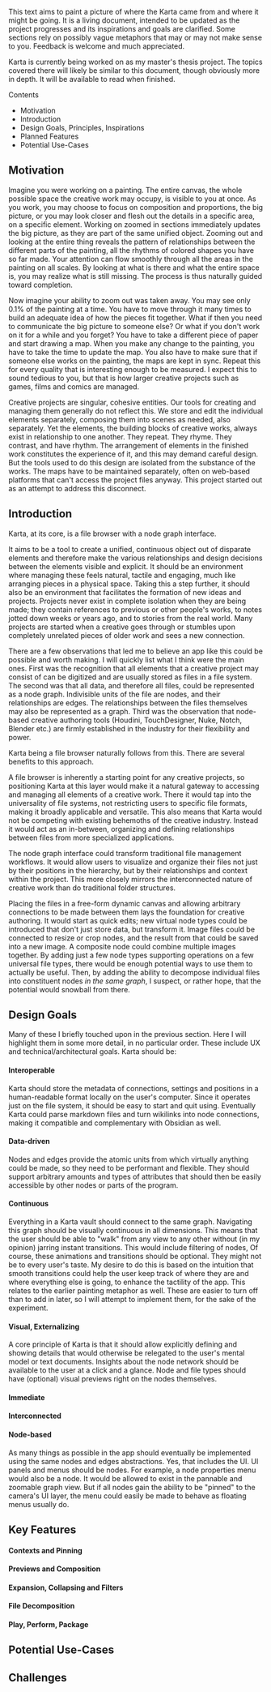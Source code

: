 This text aims to paint a picture of where the Karta came from and where it might be going. It is a living document, intended to be updated as the project progresses and its inspirations and goals are clarified. Some sections rely on possibly vague metaphors that may or may not make sense to you. Feedback is welcome and much appreciated. 

Karta is currently being worked on as my master's thesis project. The topics covered there will likely be similar to this document, though obviously more in depth. It will be available to read when finished. 

Contents
* Motivation
* Introduction
* Design Goals, Principles, Inspirations
* Planned Features
* Potential Use-Cases 

## Motivation

Imagine you were working on a painting. The entire canvas, the whole possible space the creative work may occupy, is visible to you at once. As you work, you may choose to focus on composition and proportions, the big picture, or you may look closer and flesh out the details in a specific area, on a specific element. Working on zoomed in sections immediately updates the big picture, as they are part of the same unified object. Zooming out and looking at the entire thing reveals the pattern of relationships between the different parts of the painting, all the rhythms of colored shapes you have so far made. Your attention can flow smoothly through all the areas in the painting on all scales. By looking at what is there and what the entire space is, you may realize what is still missing. The process is thus naturally guided toward completion. 

Now imagine your ability to zoom out was taken away. You may see only 0.1% of the painting at a time. You have to move through it many times to build an adequate idea of how the pieces fit together. What if then you need to communicate the big picture to someone else? Or what if you don't work on it for a while and you forget? You have to take a different piece of paper and start drawing a map. When you make any change to the painting, you have to take the time to update the map. You also have to make sure that if someone else works on the painting, the maps are kept in sync. Repeat this for every quality that is interesting enough to be measured. I expect this to sound tedious to you, but that is how larger creative projects such as games, films and comics are managed. 

Creative projects are singular, cohesive entities. Our tools for creating and managing them generally do not reflect this. We store and edit the individual elements separately, composing them into scenes as needed, also separately. Yet the elements, the building blocks of creative works, always exist in relationship to one another. They repeat. They rhyme. They contrast, and have rhythm. The arrangement of elements in the finished work constitutes the experience of it, and this may demand careful design. But the tools used to do this design are isolated from the substance of the works. The maps have to be maintained separately, often on web-based platforms that can't access the project files anyway. This project started out as an attempt to address this disconnect. 

## Introduction

Karta, at its core, is a file browser with a node graph interface. 

It aims to be a tool to create a unified, continuous object out of disparate elements and therefore make the various relationships and design decisions between the elements visible and explicit. It should be an environment where managing these feels natural, tactile and engaging, much like arranging pieces in a physical space. Taking this a step further, it should also be an environment that facilitates the formation of new ideas and projects. Projects never exist in complete isolation when they are being made; they contain references to previous or other people's works, to notes jotted down weeks or years ago, and to stories from the real world. Many projects are started when a creative goes through or stumbles upon completely unrelated pieces of older work and sees a new connection. 

There are a few observations that led me to believe an app like this could be possible and worth making. I will quickly list what I think were the main ones. First was the recognition that all elements that a creative project may consist of can be digitized and are usually stored as files in a file system. The second was that all data, and therefore all files, could be represented as a node graph. Indivisible units of the file are nodes, and their relationships are edges. The relationships between the files themselves may also be represented as a graph. Third was the observation that node-based creative authoring tools (Houdini, TouchDesigner, Nuke, Notch, Blender etc.) are firmly established in the industry for their flexibility and power. 

Karta being a file browser naturally follows from this. There are several benefits to this approach. 

A file browser is inherently a starting point for any creative projects, so positioning Karta at this layer would make it a natural gateway to accessing and managing all elements of a creative work. There it would tap into the universality of file systems, not restricting users to specific file formats, making it broadly applicable and versatile. This also means that Karta would not be competing with existing behemoths of the creative industry. Instead it would act as an in-between, organizing and defining relationships between files from more specialized applications. 

The node graph interface could transform traditional file management workflows. It would allow users to visualize and organize their files not just by their positions in the hierarchy, but by their relationships and context within the project. This more closely mirrors the interconnected nature of creative work than do traditional folder structures. 

Placing the files in a free-form dynamic canvas and allowing arbitrary connections to be made between them lays the foundation for creative authoring. It would start as quick edits; new virtual node types could be introduced that don't just store data, but transform it. Image files could be connected to resize or crop nodes, and the result from that could be saved into a new image. A composite node could combine multiple images together. By adding just a few node types supporting operations on a few universal file types, there would be enough potential ways to use them to actually be useful. Then, by adding the ability to decompose individual files into constituent nodes *in the same graph*, I suspect, or rather hope, that the potential would snowball from there. 

## Design Goals

Many of these I briefly touched upon in the previous section. Here I will highlight them in some more detail, in no particular order. These include UX and technical/architectural goals. Karta should be:

#### Interoperable
Karta should store the metadata of connections, settings and positions in a human-readable format locally on the user's computer. Since it operates just on the file system, it should be easy to start and quit using. Eventually Karta could parse markdown files and turn wikilinks into node connections, making it compatible and complementary with Obsidian as well. 

#### Data-driven
Nodes and edges provide the atomic units from which virtually anything could be made, so they need to be performant and flexible. They should support arbitrary amounts and types of attributes that should then be easily accessible by other nodes or parts of the program. 

#### Continuous
Everything in a Karta vault should connect to the same graph. Navigating this graph should be visually continuous in all dimensions. This means that the user should be able to "walk" from any view to any other without (in my opinion) jarring instant transitions. This would include filtering of nodes, Of course, these animations and transitions should be optional. They might not be to every user's taste. My desire to do this is based on the intuition that smooth transitions could help the user keep track of where they are and where everything else is going, to enhance the tactility of the app. This relates to the earlier painting metaphor as well. These are easier to turn off than to add in later, so I will attempt to implement them, for the sake of the experiment. 

#### Visual, Externalizing 
A core principle of Karta is that it should allow explicitly defining and showing details that would otherwise be relegated to the user's mental model or text documents. Insights about the node network should be available to the user at a click and a glance. Node and file types should have (optional) visual previews right on the nodes themselves. 

#### Immediate
#### Interconnected

#### Node-based
As many things as possible in the app should eventually be implemented using the same nodes and edges abstractions. Yes, that includes the UI. UI panels and menus should be nodes. For example, a node properties menu would also be a node. It would be allowed to exist in the pannable and zoomable graph view. But if all nodes gain the ability to be "pinned" to the camera's UI layer, the menu could easily be made to behave as floating menus usually do.  


## Key Features

#### Contexts and Pinning 
#### Previews and Composition
#### Expansion, Collapsing and Filters
#### File Decomposition 
#### Play, Perform, Package

## Potential Use-Cases 

## Challenges

